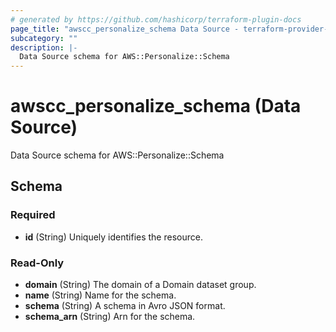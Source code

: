 ```yaml
---
# generated by https://github.com/hashicorp/terraform-plugin-docs
page_title: "awscc_personalize_schema Data Source - terraform-provider-awscc"
subcategory: ""
description: |-
  Data Source schema for AWS::Personalize::Schema
---
```


# awscc_personalize_schema (Data Source)

Data Source schema for AWS::Personalize::Schema



<!-- schema generated by tfplugindocs -->
## Schema

### Required

- **id** (String) Uniquely identifies the resource.

### Read-Only

- **domain** (String) The domain of a Domain dataset group.
- **name** (String) Name for the schema.
- **schema** (String) A schema in Avro JSON format.
- **schema_arn** (String) Arn for the schema.



